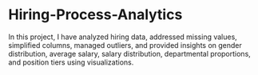 # Hiring-Process-Analytics
In this project, I have analyzed hiring data, addressed missing values, simplified columns, managed outliers, and provided insights on gender distribution, average salary, salary distribution, departmental proportions, and position tiers using visualizations.
